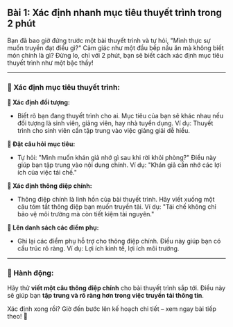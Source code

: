 ## Bài 1: Xác định nhanh mục tiêu thuyết trình trong 2 phút

Bạn đã bao giờ đứng trước một bài thuyết trình và tự hỏi, "Mình thực sự muốn truyền đạt điều gì?" Cảm giác như một đầu bếp nấu ăn mà không biết món chính là gì? Đừng lo, chỉ với 2 phút, bạn sẽ biết cách xác định mục tiêu thuyết trình như một bậc thầy!

---

### 📌 Xác định mục tiêu thuyết trình:

**🔹 Xác định đối tượng:**
- Biết rõ bạn đang thuyết trình cho ai. Mục tiêu của bạn sẽ khác nhau nếu đối tượng là sinh viên, giảng viên, hay nhà tuyển dụng. Ví dụ: Thuyết trình cho sinh viên cần tập trung vào việc giảng giải dễ hiểu.

**🔹 Đặt câu hỏi mục tiêu:**
- Tự hỏi: "Mình muốn khán giả nhớ gì sau khi rời khỏi phòng?" Điều này giúp bạn tập trung vào nội dung chính. Ví dụ: "Khán giả cần nhớ các lợi ích của việc tái chế."

**🔹 Xác định thông điệp chính:**
- Thông điệp chính là linh hồn của bài thuyết trình. Hãy viết xuống một câu tóm tắt thông điệp bạn muốn truyền tải. Ví dụ: "Tái chế không chỉ bảo vệ môi trường mà còn tiết kiệm tài nguyên."

**🔹 Lên danh sách các điểm phụ:**
- Ghi lại các điểm phụ hỗ trợ cho thông điệp chính. Điều này giúp bạn có cấu trúc rõ ràng. Ví dụ: Lợi ích kinh tế, lợi ích môi trường.

---

### 🚀 Hành động:

Hãy thử **viết một câu thông điệp chính** cho bài thuyết trình sắp tới. Điều này sẽ giúp bạn **tập trung và rõ ràng hơn trong việc truyền tải thông tin**.

Xác định xong rồi? Giờ đến bước lên kế hoạch chi tiết – xem ngay bài tiếp theo! 🎤